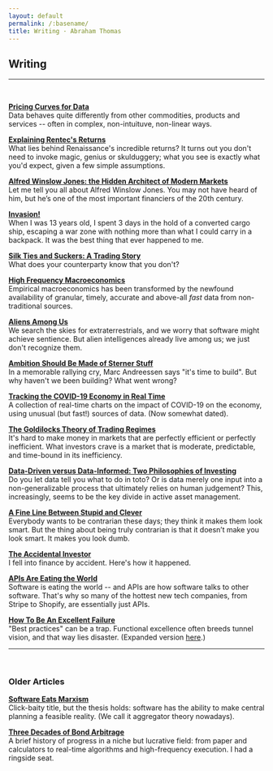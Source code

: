 ```yaml
---
layout: default
permalink: /:basename/
title: Writing · Abraham Thomas
---
```


## Writing

----

<br/>


**[Pricing Curves for Data](/data-pricing-curves)**  
Data behaves quite differently from other commodities, products and services -- often in complex, non-intuituve, non-linear ways. 

**[Explaining Rentec's Returns](/rentecs-returns)**  
What lies behind Renaissance's incredible returns? It turns out you don't need to invoke magic, genius or skulduggery; what you see is exactly what you'd expect, given a few simple assumptions.

**[Alfred Winslow Jones: the Hidden Architect of Modern Markets](/alfred-winslow-jones)**  
Let me tell you all about Alfred Winslow Jones. You may not have heard of him, but he’s one of the most important financiers of the 20th century.

**[Invasion!](/invasion)**  
When I was 13 years old, I spent 3 days in the hold of a converted cargo ship, escaping a war zone with nothing more than what I could carry in a backpack. It was the best thing that ever happened to me.

**[Silk Ties and Suckers: A Trading Story](/silk-ties)**  
What does your counterparty know that you don't?

**[High Frequency Macroeconomics](/covid-19-and-high-frequency-macro)**  
Empirical macroeconomics has been transformed by the newfound availability of granular, timely, accurate and above-all *fast* data from non-traditional sources.

**[Aliens Among Us](/aliens)**  
We search the skies for extraterrestrials, and we worry that software might achieve sentience.  But alien intelligences already live among us; we just don't recognize them.

**[Ambition Should Be Made of Sterner Stuff](/sterner-stuff)**  
In a memorable rallying cry, Marc Andreessen says "it's time to build".  But why haven't we been building?  What went wrong?

**[Tracking the COVID-19 Economy in Real Time](/covid-19-and-the-economy)**  
A collection of real-time charts on the impact of COVID-19 on the economy, using unusual (but fast!) sources of data.  (Now somewhat dated).

**[The Goldilocks Theory of Trading Regimes](/two-extremes-of-market-efficiency)**  
It's hard to make money in markets that are perfectly efficient or perfectly inefficient.  What investors crave is a market that is moderate, predictable, and time-bound in its inefficiency.

**[Data-Driven versus Data-Informed: Two Philosophies of Investing](/data-driven-data-informed)**  
Do you let data tell you what to do in toto?  Or is data merely one input into a non-generalizable process that ultimately relies on human judgement?  This, increasingly, seems to be the key divide in active asset management. 

**[A Fine Line Between Stupid and Clever](/a-fine-line-between-stupid-and-clever)**  
Everybody wants to be contrarian these days; they think it makes them look smart. But the thing about being truly contrarian is that it doesn’t make you look smart. It makes you look dumb.

**[The Accidental Investor](/the-accidental-investor)**  
I fell into finance by accident. Here's how it happened. 

**[APIs Are Eating the World](/APIs-are-eating-the-world)**  
Software is eating the world -- and APIs are how software talks to other software. That's why so many of the hottest new tech companies, from Stripe to Shopify, are essentially just APIs.

**[How To Be An Excellent Failure](/failure-modes)**  
"Best practices" can be a trap. Functional excellence often breeds tunnel vision, and that way lies disaster. (Expanded version [here](/when-excellence-fails).)


----

<br/>

### Older Articles

<!--10 Jul 2015-->
**[Software Eats Marxism](/software-eats-marxism)**  
Click-baity title, but the thesis holds: software has the ability to make central planning a feasible reality. (We call it aggregator theory nowadays).

<!--13 Dec 2014-->
**[Three Decades of Bond Arbitrage](/bond-arbitrage)**  
A brief history of progress in a niche but lucrative field: from paper and calculators to real-time algorithms and high-frequency execution.  I had a ringside seat.





<br/>



<!--

**[Disney, Amazon, and COVID as a Quant Factor](/amazon-disney-covid)**  
Companies, sectors and regions are disparately impacted by COVID, suggesting the emergence of what quants call a new "factor" in market dynamics, akin to value, growth and momentum.


**[Viral Dominos and Data Visions](/a-data-framework-for-covid-19)**  
How do you fit a flood of (often contradictory) information into a coherent view of the world? A framework for thinking about COVID-19.

**[A Tale of Two Marketplaces: ICE and eBay](/why-might-ice-bid-for-ebay)**  
Markets are agog with an unlikely merger rumour: ICE and eBay.  Why might this make sense?  I have thoughts.

-->




<!--
* [Looking Back, Looking Forward](/looking-back-looking-forward) 

* [Investing for Non-Professionals](/investing-for-non-professionals)  

**Guides**  
[14 Days in Japan]()  
[Resources for Startup Founders](asdf)  
[Euro Board Games](sdfa)  
[The Well-Equipped Kitchen](sdf)  

**Book Reviews**  
A Time of Gifts   
The Man Who Knew Infinity  
The Worst Journey in the World  
Cosmos  
Empires of the Word  



**Essays**  
[APIs Are Eating the World](APIs-are-eating-the-world)  
[Being Contrarian Has To Hurt](a-fine-line-between-stupid-and-clever)  
[Data-Driven Versus Data-Informed](data-driven-data-informed)  
[A Data Framework for COVID-19](a-data-framework-for-covid-19)  
[Looking Back, Looking Forward](looking-back-looking-forward)  
[Sterner Stuff](sterner-stuff)  
[A Tale of Two Marketplaces: ICE and eBay](why-might-ice-bid-for-ebay)  
[Two Extremes of Market Efficiency](two-extremes-of-market-efficiency)  
[When Excellence Fails](when-excellence-fails)  

**Threads**  
[Aliens](aliens)  
[Alfred Winslow Jones](alfred-winslow-jones)  
[Bond Arbitrage](bond-arbitrage)  
[Disney and Amazon](amazon-disney-covid)  
[Invasion!](invasion)  
[Failure Modes](failure-modes)  
[Silk Ties](silk-ties)  
[Software Eats Marxism](software-eats-marxism)  

-->


<!--
**Twitter Hits**  
[Invasion!](https://twitter.com/athomasq/status/1289957976749428740)  
[Alfred Winslow Jones](https://twitter.com/athomasq/status/1270765150367363072)  
[Failure Modes](https://twitter.com/athomasq/status/1215685984685383681)
-->


<!--
**Fiction**  
[The Final Solution](asdf)  
-->
